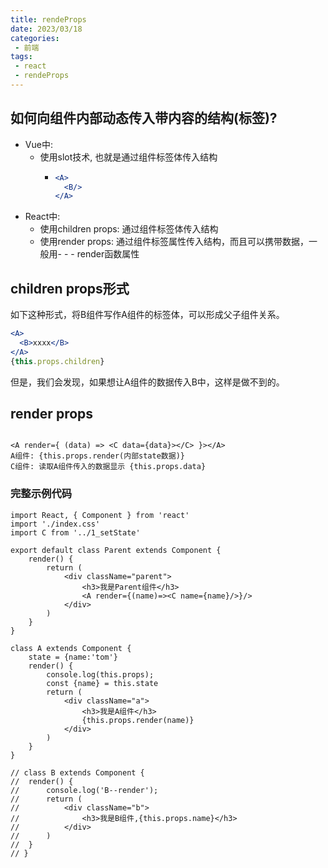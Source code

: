 ```yaml
---
title: rendeProps
date: 2023/03/18
categories:
 - 前端
tags:
 - react
 - rendeProps
---
```


## 如何向组件内部动态传入带内容的结构(标签)?

- Vue中: 
  - 使用slot技术, 也就是通过组件标签体传入结构  
    - ```jsx
      <A>
        <B/>
      </A>
      ```
- React中:
  - 使用children props: 通过组件标签体传入结构
  - 使用render props: 通过组件标签属性传入结构，而且可以携带数据，一般用- - - render函数属性

## children props形式

如下这种形式，将B组件写作A组件的标签体，可以形成父子组件关系。

```jsx
<A>
  <B>xxxx</B>
</A>
{this.props.children}
```

但是，我们会发现，如果想让A组件的数据传入B中，这样是做不到的。

## render props

```JSX

<A render={ (data) => <C data={data}></C> }></A>
A组件: {this.props.render(内部state数据)}
C组件: 读取A组件传入的数据显示 {this.props.data} 
```

### 完整示例代码

```JSX
import React, { Component } from 'react'
import './index.css'
import C from '../1_setState'

export default class Parent extends Component {
	render() {
		return (
			<div className="parent">
				<h3>我是Parent组件</h3>
				<A render={(name)=><C name={name}/>}/>
			</div>
		)
	}
}

class A extends Component {
	state = {name:'tom'}
	render() {
		console.log(this.props);
		const {name} = this.state
		return (
			<div className="a">
				<h3>我是A组件</h3>
				{this.props.render(name)}
			</div>
		)
	}
}

// class B extends Component {
// 	render() {
// 		console.log('B--render');
// 		return (
// 			<div className="b">
// 				<h3>我是B组件,{this.props.name}</h3>
// 			</div>
// 		)
// 	}
// }
```